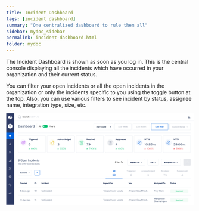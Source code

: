 ```yaml
---
title: Incident Dashboard
tags: [incident dashboard]
summary: "One centralized dashboard to rule them all"
sidebar: mydoc_sidebar
permalink: incident-dashboard.html
folder: mydoc
---
```


The Incident Dashboard is shown as soon as you log in. This is the central console displaying all the incidents which have occurred in your organization and their current status.

You can filter your open incidents or all the open incidents in the organization or only the incidents specific to you using the toggle button at the top. Also, you can use various filters to see incident by status, assignee name, integration type, size, etc.

![](images/incident_dashboard.png)